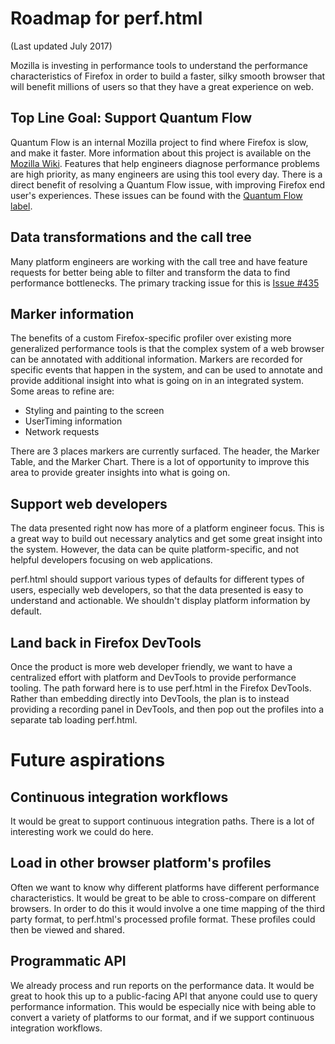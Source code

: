 # Roadmap for perf.html

(Last updated July 2017)

Mozilla is investing in performance tools to understand the performance characteristics of Firefox in order to build a faster, silky smooth browser that will benefit millions of users so that they have a great experience on web.

## Top Line Goal: Support Quantum Flow

Quantum Flow is an internal Mozilla project to find where Firefox is slow, and make it faster. More information about this project is available on the [Mozilla Wiki](https://wiki.mozilla.org/Quantum/Flow). Features that help engineers diagnose performance problems are high priority, as many engineers are using this tool every day. There is a direct benefit of resolving a Quantum Flow issue, with improving Firefox end user's experiences. These issues can be found with the [Quantum Flow label](https://github.com/devtools-html/firefox-profiler/issues?q=is%3Aopen+is%3Aissue+label%3A%22quantum+flow%22).

## Data transformations and the call tree

Many platform engineers are working with the call tree and have feature requests for better being able to filter and transform the data to find performance bottlenecks. The primary tracking issue for this is [Issue #435](https://github.com/devtools-html/firefox-profiler/issues/435)

## Marker information

The benefits of a custom Firefox-specific profiler over existing more generalized performance tools is that the complex system of a web browser can be annotated with additional information. Markers are recorded for specific events that happen in the system, and can be used to annotate and provide additional insight into what is going on in an integrated system. Some areas to refine are:

 * Styling and painting to the screen
 * UserTiming information
 * Network requests

There are 3 places markers are currently surfaced. The header, the Marker Table, and the Marker Chart. There is a lot of opportunity to improve this area to provide greater insights into what is going on.

## Support web developers

The data presented right now has more of a platform engineer focus. This is a great way to build out necessary analytics and get some great insight into the system. However, the data can be quite platform-specific, and not helpful developers focusing on web applications.

perf.html should support various types of defaults for different types of users, especially web developers, so that the data presented is easy to understand and actionable. We shouldn't display platform information by default.

## Land back in Firefox DevTools

Once the product is more web developer friendly, we want to have a centralized effort with platform and DevTools to provide performance tooling. The path forward here is to use perf.html in the Firefox DevTools. Rather than embedding directly into DevTools, the plan is to instead providing a recording panel in DevTools, and then pop out the profiles into a separate tab loading perf.html.

# Future aspirations

## Continuous integration workflows

It would be great to support continuous integration paths. There is a lot of interesting work we could do here.

## Load in other browser platform's profiles

Often we want to know why different platforms have different performance characteristics. It would be great to be able to cross-compare on different browsers. In order to do this it would involve a one time mapping of the third party format, to perf.html's processed profile format. These profiles could then be viewed and shared.

## Programmatic API

We already process and run reports on the performance data. It would be great to hook this up to a public-facing API that anyone could use to query performance information. This would be especially nice with being able to convert a variety of platforms to our format, and if we support continuous integration workflows.

